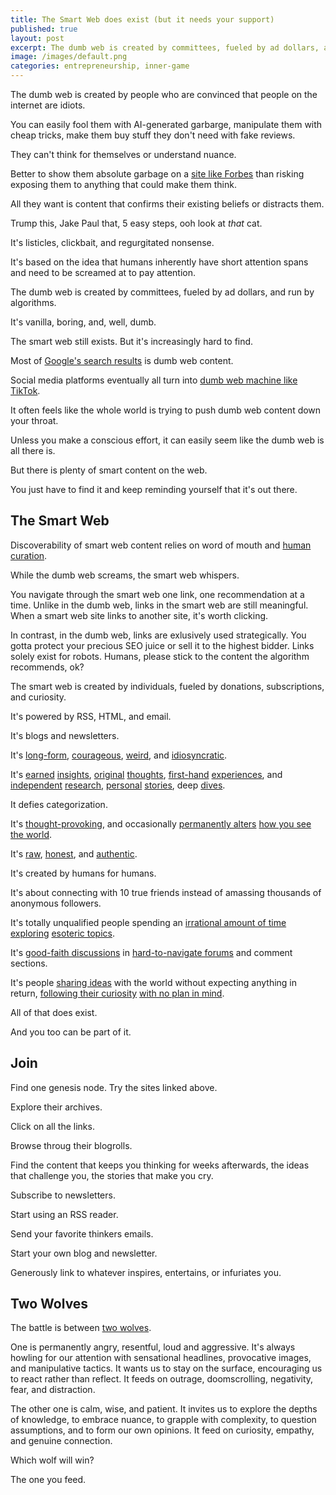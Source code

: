 ```yaml
---
title: The Smart Web does exist (but it needs your support)
published: true
layout: post
excerpt: The dumb web is created by committees, fueled by ad dollars, and run by algorithms.
image: /images/default.png
categories: entrepreneurship, inner-game
---
```


The dumb web is created by people who are convinced that people on the internet are idiots.

You can easily fool them with AI-generated garbarge, manipulate them with cheap tricks, make them buy stuff they don't need with fake reviews.

They can't think for themselves or understand nuance. 

Better to show them absolute garbage on a [site like Forbes](https://detailed.com/google-control/) than risking exposing them to anything that could make them think.

All they want is content that confirms their existing beliefs or distracts them.

Trump this, Jake Paul that, 5 easy steps, ooh look at *that* cat.

It's listicles, clickbait, and regurgitated nonsense.

It's based on the idea that humans inherently have short attention spans and need to be screamed at to pay attention. 

The dumb web is created by committees, fueled by ad dollars, and run by algorithms.

It's vanilla, boring, and, well, dumb.

The smart web still exists. But it's increasingly hard to find.

Most of [Google's search results](https://www.bbc.com/future/article/20240524-how-googles-new-algorithm-will-shape-your-internet) is dumb web content.

Social media platforms eventually all turn into [dumb web machine like TikTok](https://playpermissionless.substack.com/p/twitter-is-now-attention-roulette).

It often feels like the whole world is trying to push dumb web content down your throat.

Unless you make a conscious effort, it can easily seem like the dumb web is all there is.

But there is plenty of smart content on the web.

You just have to find it and keep reminding yourself that it's out there.

## The Smart Web

Discoverability of smart web content relies on word of mouth and [human curation](https://www.visakanv.com/blog/bookmarks/).

While the dumb web screams, the smart web whispers.

You navigate through the smart web one link, one recommendation at a time. Unlike in the dumb web, links in the smart web are still meaningful. When a smart web site links to another site, it's worth clicking.

In contrast, in the dumb web, links are exlusively used strategically. You gotta protect your precious SEO juice or sell it to the highest bidder. Links solely exist for robots. Humans, please stick to the content the algorithm recommends, ok?

The smart web is created by individuals, fueled by donations, subscriptions, and curiosity.

It's powered by RSS, HTML, and email.

It's blogs and newsletters.

It's [long-form](https://slatestarcodex.com/2014/07/30/meditations-on-moloch/), [courageous](https://idlewords.com/2012/09/no_evidence_of_disease.htm), [weird](https://samkriss.substack.com/p/taylor-swift-does-not-exist), and [idiosyncratic](https://thezvi.wordpress.com/2017/09/30/slack/). 

It's [earned](https://tynan.com/workonwhat/) [insights](https://sashachapin.substack.com/p/what-the-humans-like-is-responsiveness), [original](https://meltingasphalt.com/ads-dont-work-that-way/) [thoughts](https://tomcritchlow.com/2021/01/26/kairos/), [first-hand](https://blog.tjcx.me/p/40k-fantastic-startup-idea)  [experiences](https://walkingtheworld.substack.com/p/walking-the-world-hanoi-part-1), and [independent](https://aella.substack.com/p/how-relationships-change-over-time) [research](https://waitbutwhy.com/2015/11/the-cook-and-the-chef-musks-secret-sauce.html), [personal](https://medium.com/@AaronBleyaert/how-to-lose-weight-in-4-easy-steps-1f135f7e1dec) [stories](https://blog.scottbritton.me/p/from-becoming-a-somebody-to-becoming), deep [dives](https://slimemoldtimemold.com/2021/04/19/higher-than-the-shoulders-of-giants-or-a-scientists-history-of-drugs/).

It defies categorization. 

It's [thought-provoking](https://www.mrmoneymustache.com/2018/07/25/the-twenty-dollar-swim/), and occasionally [permanently alters](https://sive.rs/ff) [how you see the world](https://web.archive.org/web/20190224043028/http://www.sebastianmarshall.com/the-million-dollar-question).

It's [raw](https://seths.blog/2009/12/fear-of-bad-ideas/), [honest](https://tim.blog/2015/05/06/how-to-commit-suicide/), and [authentic](https://fortelabs.com/blog/the-untethered-soul-the-roadmap-of-my-personal-growth-part-4/).

It's created by humans for humans.

It's about connecting with 10 true friends instead of amassing thousands of anonymous followers.

It's totally unqualified people spending an [irrational amount of time](https://guzey.com/books/why-we-sleep/) [exploring](https://julian.digital/2023/07/06/multi-layered-calendars/) [esoteric topics](https://dynomight.net/categories/air-quality/).

It's [good-faith discussions](https://www.astralcodexten.com/p/a-theoretical-case-against-education/comments) in [hard-to-navigate forums](https://news.ycombinator.com/item?id=40512500) and comment sections.

It's people [sharing ideas](https://justinjackson.ca/surfing) with the world without expecting anything in return, [following their curiosity](https://alexdanco.com/2021/04/10/world-building/) [with no plan in mind](https://justinmares.substack.com/p/the-next-episode-54).

All of that does exist. 

And you too can be part of it.

## Join

Find one genesis node. Try the sites linked above.

Explore their archives. 

Click on all the links. 

Browse throug their blogrolls.

Find the content that keeps you thinking for weeks afterwards, the ideas that challenge you, the stories that make you cry.

Subscribe to newsletters.

Start using an RSS reader.

Send your favorite thinkers emails.

Start your own blog and newsletter.

Generously link to whatever inspires, entertains, or infuriates you.

## Two Wolves

The battle is between [two wolves](https://en.wikipedia.org/wiki/Two_Wolves). 

One is permanently angry, resentful, loud and aggressive. It's always howling for our attention with sensational headlines, provocative images, and manipulative tactics. It wants us to stay on the surface, encouraging us to react rather than reflect. It feeds on outrage, doomscrolling, negativity, fear, and distraction.

The other one is calm, wise, and patient. It invites us to explore the depths of knowledge, to embrace nuance, to grapple with complexity, to question assumptions, and to form our own opinions. It feed on curiosity, empathy, and genuine connection.

Which wolf will win?

The one you feed.